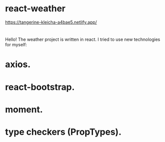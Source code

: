# react-weather
https://tangerine-kleicha-a4bae5.netlify.app/

# 
Hello!
The weather project is written in react. I tried to use new technologies for myself:

# axios.
# react-bootstrap.
# moment.
# type checkers (PropTypes).
